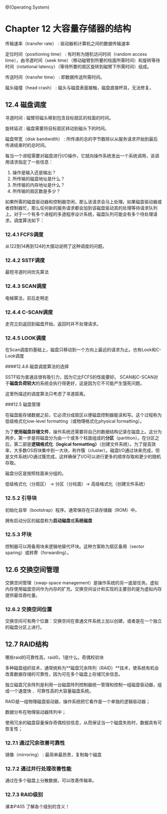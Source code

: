 @(Operating System)

# Chapter 12 大容量存储器的结构

传输速率（transfer rate）
:	驱动器和计算机之间的数据传输速率

定位时间（positioning time）
:	有时称为随机访问时间（random access time），由寻道时间（seek time）（移动磁臂到所要的柱面所需时间）和旋转等待时间（rotational latency）（等待所要的扇区旋转到磁臂下所需时间）组成。

传送时间（transfer time）
:	即数据传送所需时间。

磁头碰撞（head crash）
:	磁头与磁盘表面接触，磁盘直接杯具，无法修复。

## 12.4 磁盘调度

寻道时间
:	磁臂将磁头移到包含目标扇区的柱面的时间。

旋转延迟
:	磁盘需要将目标扇区转动到磁头下的时间。

磁盘带宽（disk bandwidth）
:	所传递的总的字节数除以从服务请求开始到最后传递结束时的总时间。

每当一个进程需要对磁盘进行I/O操作，它就向操作系统发出一个系统调用，该调用请求指定了一些信息：
1. 操作是输入还是输出？
2. 所传输的磁盘地址是什么？
3. 所传输的内存地址是什么？
4. 所传输的扇区数是多少？

如果所需的磁盘驱动器和控制器空闲，那么该请求会马上处理。如果磁盘驱动器或者控制器忙，那么任何新的服务请求都会加到该磁盘驱动其的处理等待请求队列上。对于一个有多个进程的多道程序设计系统，磁盘队列可能会有多个待处理请求。调度算法如下：

###  12.4.1 FCFS调度

从122到14再到124的大摆动说明了这种调度的问题。

###  12.4.2 SSTF调度
最短寻道时间优先算法

### 12.4.3 SCAN调度

电梯算法，前后走啊走

### 12.4.4 C-SCAN调度

走完立刻返回到磁盘开始，返回时并不处理请求。

### 12.4.5 LOOK调度

在Scan调度的基础上，磁盘只移动到一个方向上最远的请求为止。也有Look和C-Look调度

####12.4.6 磁盘调度算法的选择

SSTF较为普通且很有吸引力，因为它比FCFS的性能要好。
SCAN和C-SCAN对于**磁盘负荷较大**的系统会执行得更好，这是因为它不可能产生饿死问题。

这里所描述的调度算法只考虑了寻道距离。

###12.5 磁盘管理

在磁盘能存储数据之前，它必须分成扇区以便磁盘控制器能读和写。这个过程称为低级格式化low-level formatting（或物理格式化physical formatting）。

为了**使用磁盘存储文件**，操作系统还需要将自己的数据结构记录在磁盘上。这分为两步。第一步是将磁盘分为由一个或多个柱面组成的**分区**（partition）。在分区之后，第二部是**逻辑格式化（logical formatting）**（创建文件系统）。为了提高效率，大多数OS将块集中到一大块，称作簇（cluster）。磁盘I/O通过块来完成，但是文件系统I/O通过簇完成，这样确保了I/O可以进行更多的顺序存取和更少的随机存取。

磁盘分区是按照柱面来分组的。

低级格式化（分扇区） →  分区（分柱面）→ 高级格式化（创建文件系统）

### 12.5.2 引导块
初始化自举（bootstrap）程序。通常保存在只读存储器（ROM）中。

拥有启动分区的磁盘称为**启动磁盘**或**系统磁盘**


### 12.5.3 坏块
控制器可以用备用块来逻辑地替代坏块。这种方案称为扇区备用（sector sparing）或转寄（forwarding）。

## 12.6 交换空间管理

交换空间管理（swap-space management）是操作系统的另一底层任务。虚拟内存使用磁盘空间作为内存的扩充。交换空间设计和实现的主要目的是为虚拟内存提供最佳吞吐量。

### 12.6.2 交换空间位置

交换空间可有两个位置：交换空间在普通文件系统上加以创建，或者是在一个独立的磁盘分区上进行。

## 12.7 RAID结构
哪些raid的可靠性高，raid0，1是什么。奇偶校验块

多种磁盘组织技术，通常统称为**磁盘冗余阵列（RAID）**技术，使系统有机会改善数据存储的可靠性，因为可在多个磁盘上存储冗余信息。

独立磁盘冗余阵列是利用一台磁盘阵列控制器统一管理和控制一组磁盘驱动器，组成一个速度快 、可靠性高的大容量磁盘系统。

RAID是一组物理磁盘驱动器，操作系统把它看作是一个单独的逻辑驱动器；

数据分布在物理驱动器阵列中；

使用冗余的磁盘容量保存奇偶校验信息，从而保证当一个磁盘失败时，数据具有可恢复性；

### 12.7.1 通过冗余改善可靠性

镜像（mirroring）
:	最简单最昂贵，复制每个磁盘

### 12.7.2 通过并行处理改善性能

通过在多个磁盘上分散数据，可以改善传输率。

### 12.7.3 RAID级别

课本P405 了解各个级别的含义！

